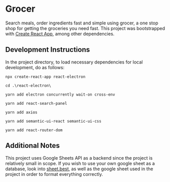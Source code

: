 # Grocer

Search meals, order ingredients fast and simple using grocer, a one stop shop for getting the groceries you need fast.
This project was bootstrapped with [Create React App](https://github.com/facebook/create-react-app), among other dependencies.

## Development Instructions

In the project directory, to load necessary dependencies for local development, do as follows:

`npx create-react-app react-electron`

`cd .\react-electron\`

`yarn add electron concurrently wait-on cross-env`

`yarn add react-search-panel`

`yarn add axios`

`yarn add semantic-ui-react semantic-ui-css`

`yarn add react-router-dom`

## Additional Notes

This project uses Google Sheets API as a backend since the project is relatively small in scope.
If you wish to use your own google sheet as a database, look into [sheet.best](https://sheet.best),
as well as the google sheet used in the project in order to format everything correctly.
